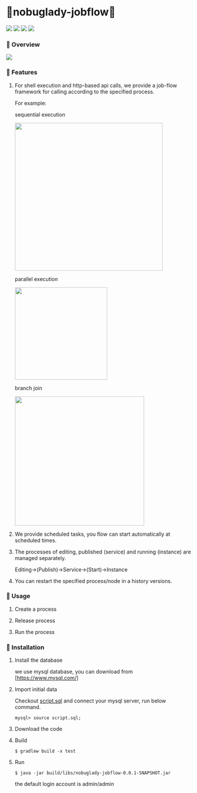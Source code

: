 # :izakaya_lantern:nobuglady-jobflow:izakaya_lantern:

![](https://img.shields.io/badge/license-Apache2.0-yellow)
![](https://img.shields.io/badge/database-Mysql10.4.13-red)
![](https://img.shields.io/badge/build-Gradle7.4.1-green)
![](https://img.shields.io/badge/framework-SpringBoot2.6.2-blue)

### :blue_book: Overview

![](https://github.com/nobuglady/nobuglady-jobflow/blob/main/readme/2.gif?raw=true)

### :blue_book: Features

1. For shell execution and http-based api calls, we provide a job-flow framework for calling according to the specified process.

   For example:
   
   sequential execution
   
   <img src="https://github.com/nobuglady/nobuglady-jobflow/blob/main/readme/3.png?raw=true" alt="" width="400px"/>

   parallel execution
   
   <img src="https://github.com/nobuglady/nobuglady-jobflow/blob/main/readme/4.png?raw=true" alt="" width="250px"/>

   branch join
   
   <img src="https://github.com/nobuglady/nobuglady-jobflow/blob/main/readme/5.png?raw=true" alt="" width="350px"/>

2. We provide scheduled tasks, you flow can start automatically at scheduled times.

3. The processes of editing, published (service) and running (instance) are managed separately.

   Editing->(Publish)->Service->(Start)->Instance

4. You can restart the specified process/node in a history versions.

### :blue_book: Usage

1. Create a process

2. Release process

3. Run the process

### :blue_book: Installation

1. Install the database

   we use mysql database, you can download from [https://www.mysql.com/]

2. Import initial data

   Checkout [script.sql](https://github.com/nobuglady/nobuglady-jobflow-db/blob/main/script.sql) and connect your mysql server, run below command.
   ```
   mysql> source script.sql;
   ```
   
3. Download the code

4. Build

   ```
   $ gradlew build -x test 
   ```
5. Run

   ```
   $ java -jar build/libs/nobuglady-jobflow-0.0.1-SNAPSHOT.jar 
   ```
   the default login account is admin/admin
